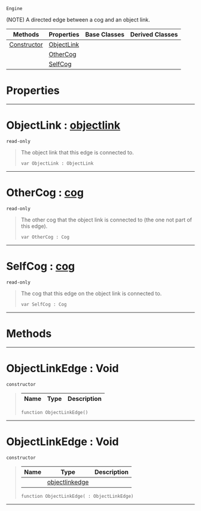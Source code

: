  `Engine`

(NOTE) A directed edge between a cog and an object link.

|Methods|Properties|Base Classes|Derived Classes|
|---|---|---|---|
|[ Constructor](https://github.com/zeroengineteam/ZeroDocs/blob/master/code_reference/class_reference/objectlinkedge.markdown#objectlinkedge-void)|[ ObjectLink](https://github.com/zeroengineteam/ZeroDocs/blob/master/code_reference/class_reference/objectlinkedge.markdown#objectlink-zero-engine-d)| | |
| |[ OtherCog](https://github.com/zeroengineteam/ZeroDocs/blob/master/code_reference/class_reference/objectlinkedge.markdown#othercog-zero-engine-doc)| | |
| |[ SelfCog](https://github.com/zeroengineteam/ZeroDocs/blob/master/code_reference/class_reference/objectlinkedge.markdown#selfcog-zero-engine-docu)| | |


 #  Properties


---  
 #  ObjectLink : [objectlink](https://github.com/zeroengineteam/ZeroDocs/blob/master/code_reference/class_reference/objectlink.markdown)

 `read-only`

> The object link that this edge is connected to.
> ``` lang=cpp, name=Zilch
> var ObjectLink : ObjectLink


---  
 #  OtherCog : [cog](https://github.com/zeroengineteam/ZeroDocs/blob/master/code_reference/class_reference/cog.markdown)

 `read-only`

> The other cog that the object link is connected to (the one not part of this edge).
> ``` lang=cpp, name=Zilch
> var OtherCog : Cog


---  
 #  SelfCog : [cog](https://github.com/zeroengineteam/ZeroDocs/blob/master/code_reference/class_reference/cog.markdown)

 `read-only`

> The cog that this edge on the object link is connected to.
> ``` lang=cpp, name=Zilch
> var SelfCog : Cog


---  
 #  Methods


---  
 #  ObjectLinkEdge : Void

 `constructor`

> 
> |Name|Type|Description|
> |---|---|---|
> ``` lang=cpp, name=Zilch
> function ObjectLinkEdge()
> ``` 


---  
 #  ObjectLinkEdge : Void

 `constructor`

> 
> |Name|Type|Description|
> |---|---|---|
> ||[objectlinkedge](https://github.com/zeroengineteam/ZeroDocs/blob/master/code_reference/class_reference/objectlinkedge.markdown)| |
> ``` lang=cpp, name=Zilch
> function ObjectLinkEdge( : ObjectLinkEdge)
> ``` 


---  
 

 